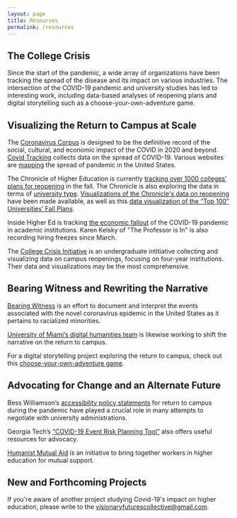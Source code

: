 ```yaml
---
layout: page
title: Resources
permalink: /resources
---
```

## The College Crisis

Since the start of the pandemic, a wide array of organizations have been tracking the spread of the disease and its impact on various industries. The intersection of the COVID-19 pandemic and university studies has led to interesting work, including data-based analyses of reopening plans and digital storytelling such as a choose-your-own-adventure game. 

## Visualizing the Return to Campus at Scale

The [Coronavirus Corpus](https://www.english-corpora.org/corona/help/corpus.asp) is designed to be the definitive record of the social, cultural, and economic impact of the COVID in 2020 and beyond. [Covid Tracking](https://covidtracking.com) collects data on the spread of COVID-19. Various websites are [mapping](https://www.covidexitstrategy.org/) the spread of pandemic in the United States.   

The Chronicle of Higher Education is currently [tracking over 1000 colleges’ plans for reopening](https://www.chronicle.com/article/Here-s-a-List-of-Colleges-/248626?cid=wcontentgrid_hp_1b) in the fall. The Chronicle is also exploring the data in terms of [university type](https://www.chronicle.com/article/Has-Reopening-Become-a/248932?key=wYmokCnDzR4h9eFNudrs4vQzbZ_gy7CjCxh3pmwiEluXouthoZenLEP-Bm5huYHhQzlTQU0yRU1uV04tWE00bGVlOFAweXFnLW5STzMxNkR1S3dXTUE3Nkdsdw). [Visualizations of the Chronicle's data on reopening](https://philonedtech.com/visualizing-fall-2020-us-higher-education-plans/?utm_source=rss&utm_medium=rss&utm_campaign=visualizing-fall-2020-us-higher-education-plans) have been made available, as well as this [data visualization of the “Top 100” Universities’ Fall Plans](https://app.powerbi.com/view?r=eyJrIjoiZDRiMWQxODAtN2ZjMi00NGNlLWFjMDItYzhjN2JlZTI5ODBmIiwidCI6ImI4MmMxNGFhLTM1MWQtNGFkNC1hNGRiLTVlOGE5OGQ4NWM4OSIsImMiOjl9).    

Inside Higher Ed is tracking [the economic fallout](https://www.insidehighered.com/news/2020/04/27/colleges-rev-cuts-pandemic-related-costs-keep-mounting#.Xqbt42OdgMI.email) of the COVID-19 pandemic in academic institutions. Karen Kelsky of "The Professor is In" is also recording hiring freezes since March.

The [College Crisis Initiative](https://collegecrisis.org/) is an undergraduate intitiative collecting and visualizing data on campus reopenings, focusing on four-year institutions. Their data and visualizations may be the most comprehensive.

## Bearing Witness and Rewriting the Narrative

[Bearing Witness](https://bearingwitness.github.io/) is an effort to document and interpret the events associated with the novel coronavirus epidemic in the United States as it pertains to racialized minorities.

[University of Miami’s digital humanities team](https://covid.dh.miami.edu/team/) is likewise working to shift the narrative on the return to campus.
 
For a digital storytelling project exploring the return to campus, check out this [choose-your-own-adventure game](https://caitkirby.com/downloads/Fall%202020.html). 

## Advocating for Change and an Alternate Future

Bess Williamson’s [accessibility policy statements](https://sites.google.com/view/accesscampusalliance/home) for return to campus during the pandemic have played a crucial role in many attempts to negotiate with university administrations.

Georgia Tech’s [“COVID-19 Event Risk Planning Tool”](https://covid19risk.biosci.gatech.edu/) also offers useful resources for advocacy.

[Humanist Mutual Aid](https://humanistmutualaid.com/) is an initiative to bring together workers in higher education for mutual support. 

## New and Forthcoming Projects

If you're aware of another project studying Covid-19's impact on higher education, please write to the visionaryfuturescollective@gmail.com. 
